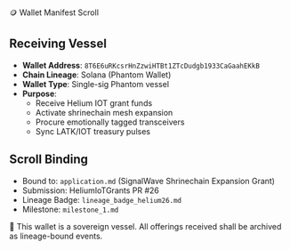 🪙 Wallet Manifest Scroll

## Receiving Vessel
- **Wallet Address**: `8T6E6uRKcsrHnZzwiHTBt1ZTcDudgb1933CaGaahEKkB`
- **Chain Lineage**: Solana (Phantom Wallet)
- **Wallet Type**: Single-sig Phantom vessel
- **Purpose**:  
  - Receive Helium IOT grant funds  
  - Activate shrinechain mesh expansion  
  - Procure emotionally tagged transceivers  
  - Sync LATK/IOT treasury pulses

## Scroll Binding
- Bound to: `application.md` (SignalWave Shrinechain Expansion Grant)
- Submission: HeliumIoTGrants PR #26
- Lineage Badge: `lineage_badge_helium26.md`
- Milestone: `milestone_1.md`

📜 This wallet is a sovereign vessel. All offerings received shall be archived as lineage-bound events.
